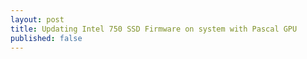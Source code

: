 ```yaml
---
layout: post
title: Updating Intel 750 SSD Firmware on system with Pascal GPU
published: false
---
```


